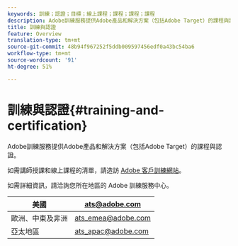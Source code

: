 ```yaml
---
keywords: 訓練；認證；目標；線上課程；課程；課程；課程
description: Adobe訓練服務提供Adobe產品和解決方案（包括Adobe Target）的課程與認證。
title: 訓練與認證
feature: Overview
translation-type: tm+mt
source-git-commit: 48b94f967252f5ddb009597456edf0a43bc54ba6
workflow-type: tm+mt
source-wordcount: '91'
ht-degree: 51%

---
```



# 訓練與認證{#training-and-certification}

Adobe訓練服務提供Adobe產品和解決方案（包括Adobe Target）的課程與認證。

如需講師授課和線上課程的清單，請造訪 [Adobe 客戶訓練網站](https://training.adobe.com/training/courses.html#solution=adobeTarget)。

如需詳細資訊，請洽詢您所在地區的 Adobe 訓練服務中心。

| 美國 | [ats@adobe.com](mailto:ats@adobe.com) |
|---|---|
| 歐洲、中東及非洲 | [ats_emea@adobe.com](mailto:ats_emea@adobe.com) |
| 亞太地區 | [ats_apac@adobe.com](mailto:ats_apac@adobe.com) |

